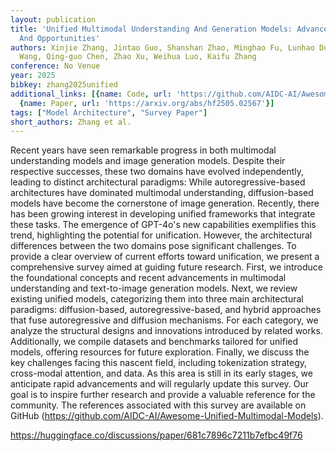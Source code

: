 ```yaml
---
layout: publication
title: 'Unified Multimodal Understanding And Generation Models: Advances, Challenges,
  And Opportunities'
authors: Xinjie Zhang, Jintao Guo, Shanshan Zhao, Minghao Fu, Lunhao Duan, Guo-hua
  Wang, Qing-guo Chen, Zhao Xu, Weihua Luo, Kaifu Zhang
conference: No Venue
year: 2025
bibkey: zhang2025unified
additional_links: [{name: Code, url: 'https://github.com/AIDC-AI/Awesome-Unified-Multimodal-Models)'},
  {name: Paper, url: 'https://arxiv.org/abs/hf2505.02567'}]
tags: ["Model Architecture", "Survey Paper"]
short_authors: Zhang et al.
---
```

Recent years have seen remarkable progress in both multimodal understanding models and image generation models. Despite their respective successes, these two domains have evolved independently, leading to distinct architectural paradigms: While autoregressive-based architectures have dominated multimodal understanding, diffusion-based models have become the cornerstone of image generation. Recently, there has been growing interest in developing unified frameworks that integrate these tasks. The emergence of GPT-4o's new capabilities exemplifies this trend, highlighting the potential for unification. However, the architectural differences between the two domains pose significant challenges. To provide a clear overview of current efforts toward unification, we present a comprehensive survey aimed at guiding future research. First, we introduce the foundational concepts and recent advancements in multimodal understanding and text-to-image generation models. Next, we review existing unified models, categorizing them into three main architectural paradigms: diffusion-based, autoregressive-based, and hybrid approaches that fuse autoregressive and diffusion mechanisms. For each category, we analyze the structural designs and innovations introduced by related works. Additionally, we compile datasets and benchmarks tailored for unified models, offering resources for future exploration. Finally, we discuss the key challenges facing this nascent field, including tokenization strategy, cross-modal attention, and data. As this area is still in its early stages, we anticipate rapid advancements and will regularly update this survey. Our goal is to inspire further research and provide a valuable reference for the community. The references associated with this survey are available on GitHub (https://github.com/AIDC-AI/Awesome-Unified-Multimodal-Models).

https://huggingface.co/discussions/paper/681c7896c7211b7efbc49f76